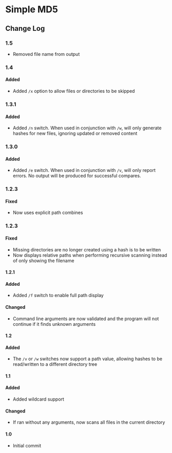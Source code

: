 # Simple MD5

## Change Log

### 1.5

* Removed file name from output

### 1.4

#### Added

* Added `/x` option to allow files or directories to be skipped

### 1.3.1

#### Added

* Added `/n` switch. When used in conjunction with `/w`, will
  only generate hashes for new files, ignoring updated or
  removed content

### 1.3.0

#### Added

* Added `/e` switch. When used in conjunction with `/v`, will
  only report errors. No output will be produced for successful
  compares.

### 1.2.3

#### Fixed

* Now uses explicit path combines

### 1.2.3

#### Fixed

* Missing directories are no longer created using a hash is to
  be written
* Now displays relative paths when performing recursive scanning
  instead of only showing the filename

#### 1.2.1

#### Added

* Added `/f` switch to enable full path display

#### Changed

* Command line arguments are now validated and the program will
  not continue if it finds unknown arguments

#### 1.2

#### Added

* The `/v` or `/w` switches now support a path value, allowing
  hashes to be read/written to a different directory tree

#### 1.1

#### Added

* Added wildcard support

#### Changed

* If ran without any arguments, now scans all files in the
  current directory

#### 1.0

* Initial commit
